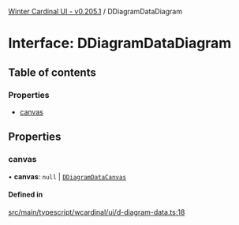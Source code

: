 [Winter Cardinal UI - v0.205.1](../index.md) / DDiagramDataDiagram

# Interface: DDiagramDataDiagram

## Table of contents

### Properties

- [canvas](DDiagramDataDiagram.md#canvas)

## Properties

### canvas

• **canvas**: ``null`` \| [`DDiagramDataCanvas`](DDiagramDataCanvas.md)

#### Defined in

[src/main/typescript/wcardinal/ui/d-diagram-data.ts:18](https://github.com/winter-cardinal/winter-cardinal-ui/blob/v0.205.1/src/main/typescript/wcardinal/ui/d-diagram-data.ts#L18)
